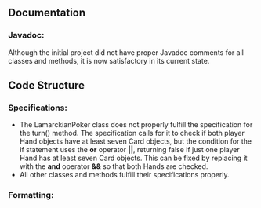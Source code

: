 ## Documentation

### Javadoc: 

Although the initial project did not have proper Javadoc comments for all classes and methods, it is now 
satisfactory in its current state.

## Code Structure

### Specifications: 

- The LamarckianPoker class does not properly fulfill the specification for the turn() method. The specification calls for it to check if both player Hand objects have at least seven Card objects, but the condition for the if statement uses the **or** operator **||**, returning false if just one player Hand has at least seven Card objects. This can be fixed by replacing it with the **and** operator **&&** so that both Hands are checked.
- All other classes and methods fulfill their specifications properly.  

### Formatting: 


